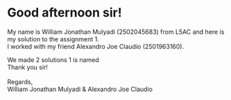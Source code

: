 <h1>Good afternoon sir!</h1>

My name is William Jonathan Mulyadi (2502045683) from L5AC and here is my solution to the assignment 1. <br>
I worked with my friend Alexandro Joe Claudio (2501963160).<br>

<nr>
We made 2 solutions 1 is named 
<br>
Thank you sir!<br>
<br>
Regards, <br>
William Jonathan Mulyadi & Alexandro Joe Claudio<br>

